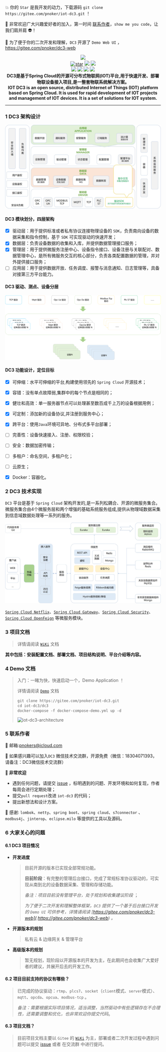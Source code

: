  :boom:  你的 `Star` 是我开发的动力，下载源码 `git clone https://gitee.com/pnoker/iot-dc3.git` ！ 

 :rocket: 非常欢迎广大兴趣爱好者的加入，第一时间 [联系作者](#5-联系作者)，`show me you code`，让我们肩并肩 :alien:！

 :seedling: 为了便于你的二次开发和理解，`DC3` 开源了 `Demo Web UI` ， https://gitee.com/pnoker/dc3-web

<p align="center">
    <img src="./dc3/images/iot-dc3-logo.png" width="400"><br>
    <a href='https://gitee.com/pnoker/iot-dc3/stargazers'><img src='https://gitee.com/pnoker/iot-dc3/badge/star.svg?theme=gray' alt='star'></a>
    <a href="https://travis-ci.org/pnoker/iot-dc3"><img src="https://travis-ci.org/pnoker/iot-dc3.svg?branch=master"></a>
    <a href="https://codecov.io/gh/pnoker/iot-dc3"><img src="https://codecov.io/gh/pnoker/iot-dc3/branch/master/graph/badge.svg"></a><br>
	<a><img src="https://img.shields.io/badge/JDK-1.8-green.svg"></a>
	<a><img src="https://img.shields.io/badge/Spring Boot-2.2.4.RELEASE-blue.svg"></a>
	<a><img src="https://img.shields.io/badge/Spring Cloud-Hoxton.SR1-blue.svg"></a>
	<a href="https://github.com/pnoker/iot-dc3/blob/master/LICENSE"><img src="https://img.shields.io/github/license/pnoker/iot-dc3.svg"></a>	
	<br><strong>DC3是基于Spring Cloud的开源可分布式物联网(IOT)平台,用于快速开发、部署物联设备接入项目,是一整套物联系统解决方案。<br>IOT DC3 is an open source, distributed Internet of Things (IOT) platform based on Spring Cloud. It is used for rapid development of IOT projects and management of IOT devices. It is a set of solutions for IOT system.</strong>
</p>

------



### 1 DC3 架构设计

 ![iot-dc3-architecture](dc3/images/iot-dc3-architecture1.jpg)

#### DC3 模块划分，四层架构

 * [x] 驱动层：用于提供标准或者私有协议连接物理设备的 `SDK`，负责南向设备的数据采集和指令控制，基于 `SDK` 可实现驱动的快速开发；
 * [x] 数据层：负责设备数据的收集和入库，并提供数据管理接口服务；
 * [x] 管理层：用于提供微服务注册中心、设备指令接口、设备注册与关联配对、数据管理中心，是所有微服务交互的核心部分，负责各类配置数据的管理，并对外提供接口服务；
 * [ ] 应用层：用于提供数据开放、任务调度、报警与消息通知、日志管理等，具备对接第三方平台能力。

#### DC3 驱动、测点、设备分层

![](./dc3/images/device-model.png)

#### DC3 功能设计，定位目标

 * [x] 可伸缩：水平可伸缩的平台,构建使用领先的 `Spring Cloud` 开源技术；
 * [x] 容错：没有单点故障弱,集群中的每个节点是相同的；
 * [x] 健壮和高效：单一服务器节点可以处理甚至数百成千上万的设备根据用例；
 * [x] 可定制：添加新的设备协议,并注册到服务中心；
 * [x] 跨平台：使用`Java`环境可异地、分布式多平台部署；
 * [ ] 完善性：设备快速接入、注册、权限校验；
 * [ ] 安全：数据加密传输；
 * [ ] 多租户：命名空间，多租户化；
 * [ ] 云原生；
 * [x] Docker：容器化。



### 2 DC3 技术实现 

`DC3` 平台是基于 `Spring Cloud` 架构开发的,是一系列松耦合、开源的微服务集合。
微服务集合由4个微服务层和两个增强的基础系统服务组成,提供从物理域数据采集到信息域数据处理等一系列的服务。

![iot-dc3-architecture](dc3/images/iot-dc3-architecture2.jpg)

[`Spring Cloud Netflix`](https://cloud.spring.io/spring-cloud-netflix)、[`Spring Cloud Gateway`](https://cloud.spring.io/spring-cloud-gateway)、[`Spring Cloud Security`](https://cloud.spring.io/spring-cloud-security)、[`Spring Cloud OpenFeign`](https://cloud.spring.io/spring-cloud-openfeign) 等微服务模块。



### 3 项目文档

> 详情请阅读 [`WiKi`](https://gitee.com/pnoker/iot-dc3/wikis/Home) 文档

**其中包括：安装配置文档、部署文档、项目结构说明、平台介绍等内容。**



### 4 Demo 文档

> 入门：一睹为快，快速启动一个，Demo Application ！
>
> 详情请阅读 [`Demo`](https://gitee.com/pnoker/iot-dc3/wikis/1.1%20%E5%90%AF%E5%8A%A8Demo%E6%BC%94%E7%A4%BA?sort_id=2472351) 文档
>
> ```
> git clone https://gitee.com/pnoker/iot-dc3.git
> cd iot-dc3/dc3
> docker-compose -f docker-compose-demo.yml up -d
> ```
> ![iot-dc3-architecture](dc3/images/iot-dc3-web.png)



### 5 联系作者

:whale2: 邮箱:pnokers@icloud.com

:speech_balloon: 如果感兴趣可以加入`DC3` 微信技术交流群，开源免费（微信：18304071393，请备注：DC3微信技术交流群）

**:mega: 非常欢迎**

 - 遇到任何问题，请提交  [issue](https://gitee.com/pnoker/iot-dc3/issues) ，标明遇到的问题、开发环境和如何复现，作者每周会进行定期处理；
 - 提交`pull request`改进 `iot-dc3` 的代码；
 - 提出新想法和设计方案。


:lollipop: 感谢: `lombok`、`netty`、`spring boot`、`spring cloud`、`s7connector` 、 `modbus4j`、`jinterop`、`eclipse.milo` 等提供的工具以及源码。



### 6 大家关心的问题

#### 6.1 DC3 项目情况

- **开发进度**

  > 目前开源的版本已实现全部常规功能。
  >
  > **目前阶段**：有完整的管理后台接口，完成了常规标准协议驱动的，可实现从南到北的设备数据采集、管理和存储功能。
  >
  > *备注：项目目前没有管理平台，处于规划和收集建议阶段* ；
  >
  > *为了便于二次开发和理解整体框架，`DC3` 提供了一个基于后台接口开发的  `Demo UI` 可供参考，详情请阅读  [https://gitee.com/pnoker/dc3-web]( https://gitee.com/pnoker/dc3-web) 。*
  
- **开源版本的规划**

  > 私有云 & 边缘网关 & 管理平台

- **高级版本的规划**

  > 暂无规划，现阶段以开源版本的开发为主，在此期间也会收集广大爱好者的建议，并展开后去的开发工作。



#### 6.2 项目目前支持的协议有哪些？

> 已完成的协议驱动：`rtmp`、`plcs7`、`socket`（`client`模式、`server`模式）、`mqtt`、`opcda`、`opcua`、`modbus-tcp` 。
>
> *备注：需要根据实际项目情况，适当调整，当然驱动中有些逻辑存在不合理性，还需要调整和优化，也非常欢迎你提交代码*。



#### 6.3 项目文档？

> 目前项目文档主要以 `Gitee` 的  [`WiKi`](https://gitee.com/pnoker/iot-dc3/wikis/Home) 为主，部署或者二次开发过程中遇到问题可以提交 [issue](https://gitee.com/pnoker/iot-dc3/issues) 或者 在交流群 中进行提问。